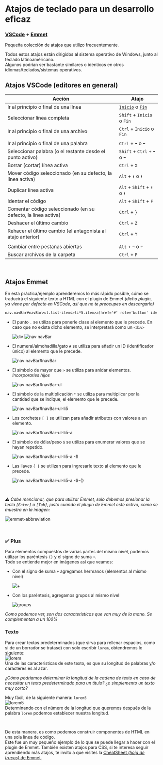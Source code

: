 # Atajos de teclado para un desarrollo eficaz

### [VSCode](https://github.com/MrRedu/atajos-teclado#atajos-vscode-editores-en-general) + [Emmet](https://github.com/MrRedu/atajos-teclado#atajos-emmet)

Pequeña colección de atajos que utilizo frecuentemente.

Todos estos atajos están dirigidos al sistema operativo de Windows, junto al teclado latinoaméricano. <br>
Algunos podrían ser bastante similares o idénticos en otros idiomas/teclados/sistemas operativos.

## Atajos VSCode (editores en general)
|        Acción                                                 |       Atajo                       |
| ------                                                        |    ---                            |
| Ir al principio o final de una línea                          |     [`Inicio`](https://github.com/MrRedu/atajos-teclado/blob/main/images/inicio-fin.png) o [`Fin`](https://github.com/MrRedu/atajos-teclado/blob/main/images/inicio-fin.png)|
| Seleccionar línea completa                                    |      `Shift` + `Inicio` o `Fin`   |
| Ir al principio o final de una archivo                        |      `Ctrl` + `Inicio` o `Fin`    |
| | | 
| Ir al principio o final de una palabra                        |      `Ctrl` + `➡` o `⬅`          |
| Seleccionar palabra (o el restante desde el punto activo)     |   `Shift` + `Ctrl` + `➡` o `⬅`   |
| Borrar (cortar) línea activa                                  |        `Ctrl` + `X`               |
| Mover código seleccionado (en su defecto, la línea activa)    |        `Alt` + `⬆` o `⬇`          |
| Duplicar línea activa                                         |    `Alt` + `Shift` + `⬆` o `⬇`    |
| Identar el código                                             |       `Alt` + `Shift` + `F`       |
| Comentar código seleccionado (en su defecto, la línea activa) |          `Ctrl` + `}`             |
| Deshacer el último cambio                                     |          `Ctrl` + `Z`             |
| Rehacer el último cambio (el antagonista al atajo anterior)   |          `Ctrl` + `Y`             |
| | |
| Cambiar entre pestañas abiertas                               |        `Alt` + `➡` o `⬅`         |
| Buscar archivos de la carpeta                                 |        `Ctrl` + `P`               |

<br>

## Atajos Emmet

En esta práctica/ejemplo aprenderemos lo más rápido posible, cómo se traducirá el siguiente texto a HTML con el plugin de Emmet *(dicho plugin, ya viene por defecto en VSCode, asi que no te preocupes en descargarlo)*

```html
nav.navBar#navBar>ul.list-items>li*5.item>a[href='#' role='button' id='button-$']{Text $}
```

- El punto `.` se utiliza para ponerle clase al elemento que le precede. En caso que no exista dicho elemento, se interpretará como un `<div>`

  ![div](https://github.com/MrRedu/atajos-teclado/assets/73679190/9c77ab41-27ab-447f-8e14-79b2ff08006b)
  ![nav navBar](https://github.com/MrRedu/atajos-teclado/assets/73679190/9c1b43b2-83aa-4a57-97bd-f8af1012256b)

- El numeral/almohadilla/gato `#` se utiliza para añadir un ID (identificador único) al elemento que le precede.

  ![nav navBar#navBar](https://github.com/MrRedu/atajos-teclado/assets/73679190/137a4ae9-1c00-4621-b208-3bb502c7e298)
  
- El símbolo de mayor que `>` se utiliza para anidar elementos. *Incorporarles hijos*

  ![nav navBar#navBar-ul](https://github.com/MrRedu/atajos-teclado/assets/73679190/d190a3fc-92ab-4d9e-bc40-d0e9f1e921ab)
  
- El símbolo de la multiplicación `*` se utiliza para multiplicar por la cantidad que se indique, el elemento que le precede.

  ![nav navBar#navBar-ul-li5](https://github.com/MrRedu/atajos-teclado/assets/73679190/c87ce811-482e-441a-a50e-f4017c29a2c5)

- Los corchetes `[ ]` se utilizan para añadir atributos con valores a un elemento.

  ![nav navBar#navBar-ul-li5-a](https://github.com/MrRedu/atajos-teclado/assets/73679190/0d5f6147-9db4-4024-b974-d7abb27d6d06)
  
- El símbolo de dólar/peso `$` se utiliza para enumerar valores que se hayan repetido.

  ![nav navBar#navBar-ul-li5-a -$](https://github.com/MrRedu/atajos-teclado/assets/73679190/5c67fcc5-cbcc-4ae4-a527-04a77a483d3d)

- Las llaves `{ }` se utilizan para ingresarle texto al elemento que le precede.

  ![nav navBar#navBar-ul-li5-a -$-{}](https://github.com/MrRedu/atajos-teclado/assets/73679190/3bdfea9a-a277-4e8e-9f8d-eb902aa6aea9)

<br>

  *⚠ Cabe mencionar, que para utilizar Emmet, solo debemos presionar la tecla `[Enter]` o `[Tab]`, justo cuando el plugin de Emmet esté activo, como se muestra en la imagen:*

  ![emmet-abbreviation](https://github.com/MrRedu/atajos-teclado/assets/73679190/b3772f6a-5d1a-4562-851e-bcae5b728af6)

<br>

### ✅ Plus 
Para elementos compuestos de varias partes del mismo nivel, podemos utilizar los paréntesis `()` y el signo de suma `+`. <br>
Todo se entiende mejor en imágenes así que veamos:

- Con el signo de suma `+` agregamos hermanos (elementos al mismo nivel)

  ![+](https://github.com/MrRedu/atajos-teclado/assets/73679190/ecfcf7ae-4e27-458c-bce8-7246abda98b6)
  
- Con los paréntesis, agregamos grupos al mismo nivel

  ![groups](https://github.com/MrRedu/atajos-teclado/assets/73679190/c6c02a3f-15b5-489d-ba7a-2918872b62ad)

*Como podemos ver, son dos características que van muy de la mano. Se complementan a un 100%*


### Texto
Para crear textos predeterminados (que sirva para rellenar espacios, como si de un borrador se tratase) con solo escribir `lorem`, obtendremos lo siguiente: <br>
![lorem](https://github.com/MrRedu/atajos-teclado/assets/73679190/e5d3a76f-a938-45c4-aa86-2fdc13131b15) <br>
Una de las caracteristicas de este texto, es que su longitud de palabras y/o caracteres es al azar.

*¿Cómo podríamos determinar la longitud de la cadena de texto en caso de necesitar un texto predeterminado para un título? ¿o simplemento un texto muy corto?*

Muy fácil, de la siguiente manera: `lorem5` <br>
![lorem5](https://github.com/MrRedu/atajos-teclado/assets/73679190/71546b1f-5cde-4c5e-9a5b-60a628407269) <br>
Determinando con el número de la longitud que queremos después de la palabra `lorem` podemos establecer nuestra longitud.


<br>

De esta manera, es como podemos construir componentes de HTML en una sola línea de código. <br>
Este fue un muy pequeño ejemplo de lo que se puede llegar a hacer con el plugin de Emmet.
También existen atajos para CSS, si te interesa seguir aprendiendo más atajos, te invito a que visites la [CheatSheet *(hoja de trucos)* de Emmet](https://docs.emmet.io/cheat-sheet/).
